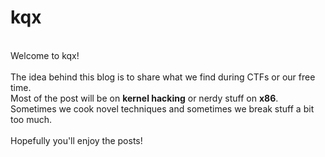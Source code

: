 # kqx
<br> Welcome to kqx!<br><br>
The idea behind this blog is to share what we find during CTFs or our free time. <br>
Most of the post will be on **kernel hacking** or nerdy stuff on **x86**. <br> Sometimes we cook novel techniques and sometimes we break stuff a bit too much. <br>
<br>
Hopefully you'll enjoy the posts!
